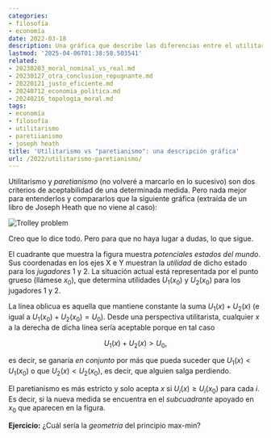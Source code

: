 ```yaml
---
categories:
- filosofía
- economía
date: 2022-03-18
description: Una gráfica que describe las diferencias entre el utilitarismo y el paretianismo
lastmod: '2025-04-06T01:38:58.503541'
related:
- 20230203_moral_nominal_vs_real.md
- 20230127_otra_conclusion_repugnante.md
- 20220121_justo_eficiente.md
- 20240712_economia_politica.md
- 20240216_topologia_moral.md
tags:
- economía
- filosofía
- utilitarismo
- paretiianismo
- joseph heath
title: 'Utilitarismo vs "paretianismo": una descripción gráfica'
url: /2022/utilitarismo-paretianismo/
---
```


Utilitarismo y _paretianismo_ (no volveré a marcarlo en lo sucesivo) son dos criterios de aceptabilidad de una determinada medida. Pero nada mejor para entenderlos y compararlos que la siguiente gráfica (extraída de un libro de Joseph Heath que no viene al caso):

![Trolley problem](/images/utilitarismo_paretianismo.png)

Creo que lo dice todo. Pero para que no haya lugar a dudas, lo que sigue.

El cuadrante que muestra la figura muestra _potenciales estados del mundo_. Sus coordenadas en los ejes X e Y muestran la _utilidad_ de dicho estado para los _jugadores_ 1 y 2. La situación actual está representada por el punto grueso (llámese $x_0$), que determina utilidades $U_1(x_0)$ y $U_2(x_0)$ para los jugadores 1 y 2.

La línea oblicua es aquella que mantiene constante la suma $U_1(x) + U_2(x)$ (e igual a $U_1(x_0) + U_2(x_0) = U_0$). Desde una perspectiva utilitarista, cualquier $x$ a la derecha de dicha línea sería aceptable porque en tal caso

$$U_1(x) + U_2(x) > U_0,$$

es decir, se ganaría _en conjunto_ por más que pueda suceder que $U_1(x) < U_1(x_0)$ o que $U_2(x) < U_2(x_0)$, es decir, que alguien salga perdiendo.

El paretianismo es más estricto y solo acepta $x$ si $U_i(x) \ge U_i(x_0)$ para cada $i$. Es decir, si la nueva medida se encuentra en el _subcuadrante_ apoyado en $x_0$ que aparecen en la figura.

**Ejercicio:** ¿Cuál sería la _geometría_ del principio max-min?